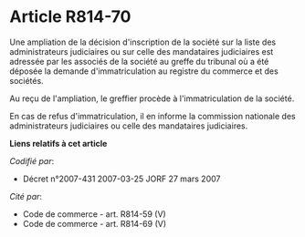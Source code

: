# Article R814-70

Une ampliation de la décision d'inscription de la société sur la liste des administrateurs judiciaires ou sur celle des
mandataires judiciaires est adressée par les associés de la société au greffe du tribunal où a été déposée la demande
d'immatriculation au registre du commerce et des sociétés.

Au reçu de l'ampliation, le greffier procède à l'immatriculation de la société.

En cas de refus d'immatriculation, il en informe la commission nationale des administrateurs judiciaires ou celle des
mandataires judiciaires.

**Liens relatifs à cet article**

_Codifié par_:

  - Décret n°2007-431 2007-03-25 JORF 27 mars 2007

_Cité par_:

  - Code de commerce - art. R814-59 (V)
  - Code de commerce - art. R814-69 (V)
